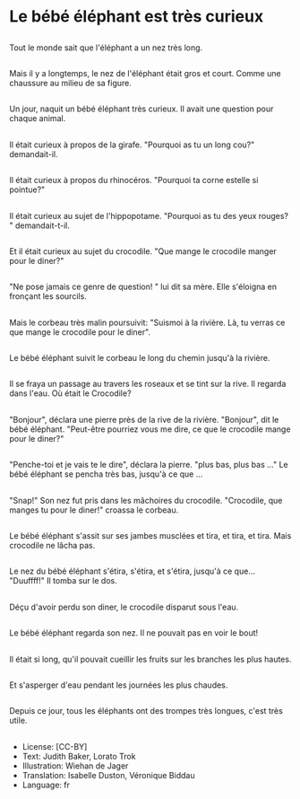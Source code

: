 # Le bébé éléphant est très curieux

##
Tout le monde sait que
l'éléphant a un nez très
long.

##
Mais il y a longtemps, le
nez de l'éléphant était
gros et court. Comme
une chaussure au
milieu de sa figure.

##
Un jour, naquit un bébé
éléphant très curieux. Il
avait une question pour
chaque animal.

##
Il était curieux à propos
de la girafe.
"Pourquoi as tu un long
cou?" demandait-il.

##
Il était curieux à propos
du rhinocéros.
"Pourquoi ta corne estelle si pointue?"

##
Il était curieux au sujet
de l'hippopotame.
"Pourquoi as tu des
yeux rouges? "
demandait-t-il.

##
Et il était curieux au
sujet du crocodile.
"Que mange le
crocodile manger pour
le diner?"

##
"Ne pose jamais ce
genre de question! " lui
dit sa mère.
Elle s'éloigna en
fronçant les sourcils.

##
Mais le corbeau très
malin poursuivit: "Suismoi à la rivière. Là, tu
verras ce que mange le
crocodile pour le diner".

##
Le bébé éléphant suivit
le corbeau le long du
chemin jusqu'à la
rivière.

##
Il se fraya un passage
au travers les roseaux
et se tint sur la rive. Il
regarda dans l'eau. Où
était le Crocodile?

##
"Bonjour", déclara une
pierre près de la rive de
la rivière.
"Bonjour", dit le bébé
éléphant. "Peut-être
pourriez vous me dire,
ce que le crocodile
mange pour le diner?"

##
"Penche-toi et je vais te
le dire", déclara la
pierre. "plus bas, plus
bas ..." Le bébé
éléphant se pencha très
bas, jusqu'à ce que ...

##
"Snap!" Son nez fut pris
dans les mâchoires du
crocodile.
"Crocodile, que manges
tu pour le diner!"
croassa le corbeau.

##
Le bébé éléphant s'assit
sur ses jambes
musclées et tira, et tira,
et tira.
Mais crocodile ne lâcha
pas.

##
Le nez du bébé
éléphant s'étira, s'étira,
et s'étira, jusqu'à ce
que...
"Duuffff!" Il tomba sur
le dos.

##
Déçu d'avoir perdu son
diner, le crocodile
disparut sous l'eau.

##
Le bébé éléphant
regarda son nez.
Il ne pouvait pas en voir
le bout!

##
Il était si long, qu'il
pouvait cueillir les fruits
sur les branches les
plus hautes.

##
Et s'asperger d'eau
pendant les journées
les plus chaudes.

##
Depuis ce jour, tous les
éléphants ont des
trompes très longues,
c'est très utile.

##
* License: [CC-BY]
* Text: Judith Baker, Lorato Trok
* Illustration: Wiehan de Jager
* Translation: Isabelle Duston, Véronique Biddau
* Language: fr
